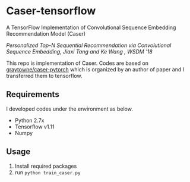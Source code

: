 # Caser-tensorflow
A TensorFlow Implementation of Convolutional Sequence Embedding Recommendation Model (Caser)

*Personalized Top-N Sequential Recommendation via Convolutional Sequence Embedding, Jiaxi Tang and Ke Wang , WSDM '18*

This repo is implementation of Caser. Codes are based on [graytowne/caser-pytorch](https://github.com/graytowne/caser_pytorch) which is organized by an author of paper and I transferred them to tensorflow.

## Requirements
I developed codes under the environment as below.
- Python 2.7x
- Tensorflow v1.11
- Numpy

## Usage
1. Install required packages
2. run <code>python train_caser.py</code>
